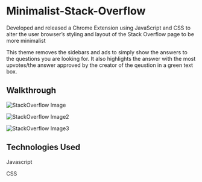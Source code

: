 # Minimalist-Stack-Overflow

Developed and released a Chrome Extension using JavaScript and CSS to alter the user browser’s styling and layout of the Stack Overflow page to be more minimalist

This theme removes the sidebars and ads to simply show the answers to the questions you are looking for. It also highlights the answer with the most upvotes/the answer approved by the creator of the qeustion in a green text box. 

## Walkthrough

![StackOverflow Image](https://user-images.githubusercontent.com/73323113/128649434-23558ce8-1e09-452f-a78f-b7efbeb86af2.jpg)

![StackOverflow Image2](https://user-images.githubusercontent.com/73323113/128649441-6f587aee-1db9-413a-8f56-20f71ae1be76.jpg)

![StackOverflow Image3](https://user-images.githubusercontent.com/73323113/128649443-340ee88e-7428-4994-b02f-4d950c7713d4.jpg)

## Technologies Used

Javascript

CSS
